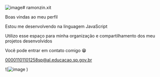 ![image](https://github.com/Bradlip/ramonzin.xit/assets/171102835/e9763136-be5e-4e72-a022-b46932cd76bb)# ramonzin.xit

Boas vindas ao meu perfil

Estou me desenvolvendo na linguagem JavaScript

Utilizo esse espaço para minha organização e compartilhamento dos meu projetos desenvolvidos

Você pode entrar em contato comigo 😁

00001101101258sp@al.educacao.sp.gov.br

![![image](https://github.com/Bradlip/ramonzin.xit/assets/171102835/3454de64-7028-42ae-958d-a4e25f15a590)
)


